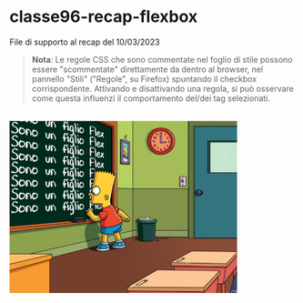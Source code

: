 
# classe96-recap-flexbox

File di supporto al recap del 10/03/2023

> **Nota**:
> Le regole CSS che sono commentate nel foglio di stile possono essere "scommentate" direttamente da dentro al browser, nel pannello "Stili" ("Regole", su Firefox) spuntando il checkbox corrispondente. Attivando e disattivando una regola, si può osservare come questa influenzi il comportamento del/dei tag selezionati.

<br>

<img alt="Flexbox" src="readme.png" width="400">
